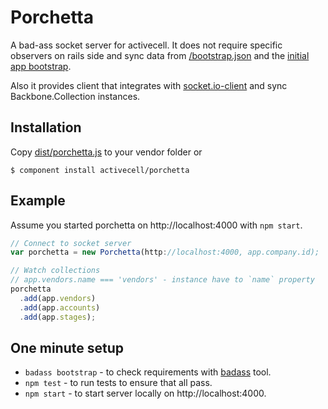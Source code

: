 # Porchetta

  A bad-ass socket server for activecell. It does not require specific observers on rails side and sync data from [/bootstrap.json](https://github.com/activecell/activecell/blob/master/app/views/home/bootstrap.json.erb) and the [initial app bootstrap](https://github.com/activecell/activecell/blob/master/app/views/home/index.html.erb).

  Also it provides client that integrates with [socket.io-client](https://github.com/LearnBoost/socket.io-client) and sync Backbone.Collection instances.

## Installation

  Copy [dist/porchetta.js](https://github.com/activecell/porchetta/blob/master/dist/porchetta.js) to your vendor folder or

    $ component install activecell/porchetta

## Example

  Assume you started porchetta on http://localhost:4000 with `npm start`.

```js
// Connect to socket server
var porchetta = new Porchetta(http://localhost:4000, app.company.id);

// Watch collections
// app.vendors.name === 'vendors' - instance have to `name` property
porchetta
  .add(app.vendors)
  .add(app.accounts)
  .add(app.stages);
```

## One minute setup

  * `badass bootstrap` - to check requirements with [badass](https://github.com/activecell/badass) tool.
  * `npm test` - to run tests to ensure that all pass.
  * `npm start` - to start server locally on http://localhost:4000.

